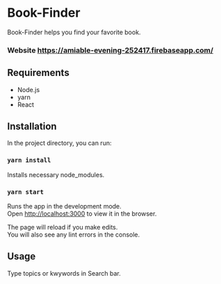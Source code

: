 # Book-Finder
Book-Finder helps you find your favorite book.

### Website https://amiable-evening-252417.firebaseapp.com/

## Requirements
* Node.js
* yarn
* React

## Installation

In the project directory, you can run:

### `yarn install`

Installs necessary node_modules.<br>


### `yarn start`

Runs the app in the development mode.<br>
Open [http://localhost:3000](http://localhost:3000) to view it in the browser.

The page will reload if you make edits.<br>
You will also see any lint errors in the console.

## Usage
Type topics or kwywords in Search bar.

